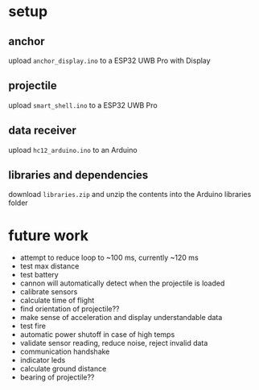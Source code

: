 # setup

## anchor
upload ```anchor_display.ino``` to a ESP32 UWB Pro with Display

## projectile
upload ```smart_shell.ino``` to a ESP32 UWB Pro

## data receiver 
upload ```hc12_arduino.ino``` to an Arduino

## libraries and dependencies
download ```libraries.zip``` and unzip the contents into the Arduino libraries folder

# future work
- attempt to reduce loop to ~100 ms, currently ~120 ms
- test max distance
- test battery
- cannon will automatically detect when the projectile is loaded
- calibrate sensors
- calculate time of flight
- find orientation of projectile??
- make sense of acceleration and display understandable data
- test fire
- automatic power shutoff in case of high temps
- validate sensor reading, reduce noise, reject invalid data
- communication handshake
- indicator leds
- calculate ground distance
- bearing of projectile??
